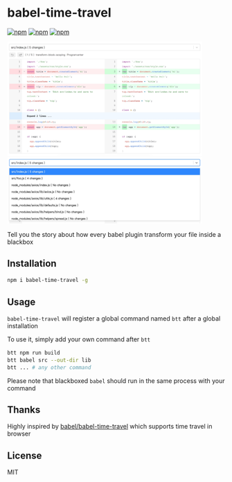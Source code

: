 # babel-time-travel

[![npm](https://img.shields.io/npm/v/babel-time-travel.svg)](https://www.npmjs.org/package/babel-time-travel)
[![npm](https://img.shields.io/npm/dm/babel-time-travel.svg)](https://www.npmjs.org/package/babel-time-travel)
[![npm](https://img.shields.io/npm/l/babel-time-travel.svg)](https://www.npmjs.org/package/babel-time-travel)

<img src="media/screenshot.jpg" alt="screenshot" width="450" />

<img src="media/screenshot2.jpg" alt="screenshot" width="450" />

Tell you the story about how every babel plugin transform your file inside a blackbox

## Installation

```bash
npm i babel-time-travel -g
```

## Usage

`babel-time-travel` will register a global command named `btt` after a global installation

To use it, simply add your own command after `btt`

```bash
btt npm run build
btt babel src --out-dir lib
btt ... # any other command
```

Please note that blackboxed `babel` should run in the same process with your command

## Thanks

Highly inspired by [babel/babel-time-travel](https://github.com/babel/babel-time-travel) which supports time travel in browser

## License

MIT
